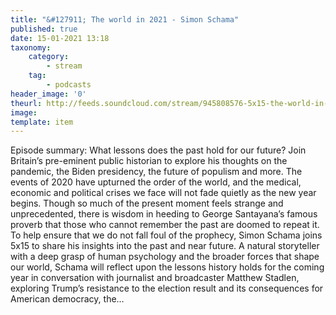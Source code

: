 ```yaml
---
title: "&#127911; The world in 2021 - Simon Schama"
published: true
date: 15-01-2021 13:18
taxonomy:
    category:
        - stream
    tag:
        - podcasts
header_image: '0'
theurl: http://feeds.soundcloud.com/stream/945808576-5x15-the-world-in-2021-simon-schama.mp3
image: 
template: item
--- 
```

Episode summary: What lessons does the past hold for our future? Join Britain’s pre-eminent public historian to explore his thoughts on the pandemic, the Biden presidency, the future of populism and more. The events of 2020 have upturned the order of the world, and the medical, economic and political crises we face will not fade quietly as the new year begins. Though so much of the present moment feels strange and unprecedented, there is wisdom in heeding to George Santayana’s famous proverb that those who cannot remember the past are doomed to repeat it. To help ensure that we do not fall foul of the prophecy, Simon Schama joins 5x15 to share his insights into the past and near future. A natural storyteller with a deep grasp of human psychology and the broader forces that shape our world, Schama will reflect upon the lessons history holds for the coming year in conversation with journalist and broadcaster Matthew Stadlen, exploring Trump’s resistance to the election result and its consequences for American democracy, the…
